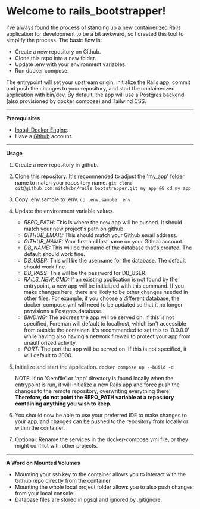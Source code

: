 # Welcome to rails_bootstrapper!

I've always found the process of standing up a new containerized Rails application for development to be a bit awkward, so I created this tool to simplify the process. The basic flow is:
- Create a new repository on Github.
- Clone this repo into a new folder.
- Update .env with your environment variables.
- Run docker compose.

The entrypoint will set your upstream origin, initialize the Rails app, commit and push the changes to your repository, and start the containerized application with bin/dev. By default, the app will use a Postgres backend (also provisioned by docker compose) and Tailwind CSS.

___

**Prerequisites**
- [Install Docker Engine](https://docs.docker.com/engine/install/).
- Have a [Github](https://github.com) account.

___

**Usage**
 1. Create a new repository in github.
 2. Clone this repository. It's recommended to adjust the 'my_app' folder name to match your repository name.
	`git clone git@github.com:mitchcbr/rails_bootstrapper.git my_app && cd my_app`
 3. Copy .env.sample to .env.
	`cp .env.sample .env`
 4. Update the environment variable values.
    - *REPO_PATH:* This is where the new app will be pushed. It should match your new project's path on github.
    - *GITHUB_EMAIL:* This should match your Github email address.
    - *GITHUB_NAME:* Your first and last name on your Github account.
    - *DB_NAME:* This will be the name of the database that's created. The default should work fine.
    - *DB_USER:* This will be the username for the database. The default should work fine.
    - *DB_PASS:* This will be the password for DB_USER.
    - *RAILS_NEW_CMD:* If an existing application is not found by the entrypoint, a new app will be initialized with this command. If you make changes here, there are likely to be other changes needed in other files. For example, if you choose a different database, the docker-compose.yml will need to be updated so that it no longer provisions a Postgres database.
    - *BINDING:* The address the app will be served on. If this is not specified, Foreman will default to localhost, which isn't accessible from outside the container. It's recommended to set this to '0.0.0.0' while having also having a network firewall to protect your app from unauthorized activity.
    - *PORT:* The port the app will be served on. If this is not specified, it will default to 3000.
 5. Initialize and start the application.
`docker compose up --build -d`

	NOTE: If no 'Gemfile' or 'app' directory is found locally when the entrypoint is run, it will initialize a new Rails app and force push the changes to the remote repository, overwriting everything there! **Therefore, do not point the REPO_PATH variable at a repository containing anything you wish to keep.**

 6. You should now be able to use your preferred IDE to make changes to your app, and changes can be pushed to the repository from locally or within the container.

 7. Optional: Rename the services in the docker-compose.yml file, or they might conflict with other projects.

___

**A Word on Mounted Volumes**
- Mounting your ssh key to the container allows you to interact with the Github repo directly from the container.
- Mounting the whole local project folder allows you to also push changes from your local console.
- Database files are stored in pgsql and ignored by .gitignore.
